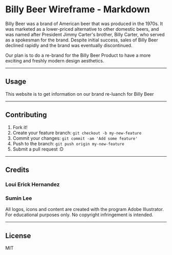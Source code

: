 # Billy Beer Wireframe - Markdown

Billy Beer was a brand of American beer that was produced in the 1970s. It was marketed as a lower-priced alternative to other domestic beers, and was named after President Jimmy Carter's brother, Billy Carter, who served as a spokesman for the brand. Despite initial success, sales of Billy Beer declined rapidly and the brand was eventually discontinued.

Our plan is to do a re-brand for the Billy Beer Product to have a more exciting and freshly modern design aesthetics.

___
## Usage

This website is to get information on our brand re-luanch for Billy Beer
___

## Contributing

1. Fork it!
2. Create your feature branch: `git checkout -b my-new-feature`
3. Commit your changes: `git commit -am 'Add some feature'`
4. Push to the branch: `git push origin my-new-feature`
5. Submit a pull request :D

___
## Credits

### Loui Erick Hernandez
### Sumin Lee

 All logos, icons and content are created with the program Adobe Illustrator.
 For educational purposes only.
 No copyright infringement is intended.
___
## License

MIT

